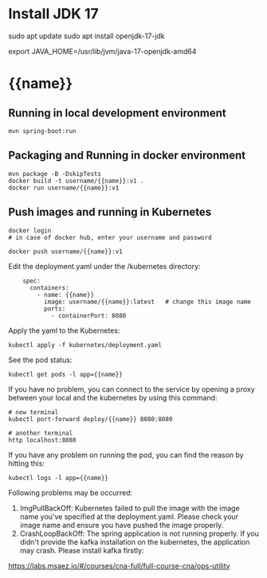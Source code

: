 # Install JDK 17

sudo apt update
sudo apt install openjdk-17-jdk

export JAVA_HOME=/usr/lib/jvm/java-17-openjdk-amd64

# {{name}}

## Running in local development environment

```
mvn spring-boot:run
```

## Packaging and Running in docker environment

```
mvn package -B -DskipTests
docker build -t username/{{name}}:v1 .
docker run username/{{name}}:v1
```

## Push images and running in Kubernetes

```
docker login 
# in case of docker hub, enter your username and password

docker push username/{{name}}:v1
```

Edit the deployment.yaml under the /kubernetes directory:
```
    spec:
      containers:
        - name: {{name}}
          image: username/{{name}}:latest   # change this image name
          ports:
            - containerPort: 8080

```

Apply the yaml to the Kubernetes:
```
kubectl apply -f kubernetes/deployment.yaml
```

See the pod status:
```
kubectl get pods -l app={{name}}
```

If you have no problem, you can connect to the service by opening a proxy between your local and the kubernetes by using this command:
```
# new terminal
kubectl port-forward deploy/{{name}} 8080:8080

# another terminal
http localhost:8080
```

If you have any problem on running the pod, you can find the reason by hitting this:
```
kubectl logs -l app={{name}}
```

Following problems may be occurred:

1. ImgPullBackOff:  Kubernetes failed to pull the image with the image name you've specified at the deployment.yaml. Please check your image name and ensure you have pushed the image properly.
1. CrashLoopBackOff: The spring application is not running properly. If you didn't provide the kafka installation on the kubernetes, the application may crash. Please install kafka firstly:

https://labs.msaez.io/#/courses/cna-full/full-course-cna/ops-utility

